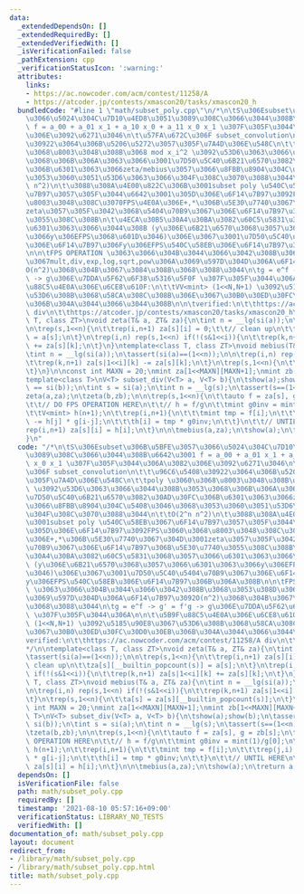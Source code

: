 ```yaml
---
data:
  _extendedDependsOn: []
  _extendedRequiredBy: []
  _extendedVerifiedWith: []
  _isVerificationFailed: false
  _pathExtension: cpp
  _verificationStatusIcon: ':warning:'
  attributes:
    links:
    - https://ac.nowcoder.com/acm/contest/11258/A
    - https://atcoder.jp/contests/xmascon20/tasks/xmascon20_h
  bundledCode: "#line 1 \"math/subset_poly.cpp\"\n/*\n\tS\u306Esubset\u306B\u5BFE\u3057\
    \u3066\u5024\u304C\u7D10\u4ED8\u3051\u3089\u308C\u3066\u3044\u308B\u6642\u3001\
    \ f = a_00 + a_01 x_1 + a_10 x_0 + a_11 x_0 x_1 \u307F\u305F\u3044\u306A\u3082\
    \u306E\u3092\u6271\u3046\n\t\u57FA\u672C\u306F subset_convolution\n\t\t\u96C6\u5408\
    \u30922\u3064\u306B\u5206\u5272\u3057\u305F\u7A4D\u306E\u548C\n\t\tpoly \u3060\
    \u3068\u8003\u3048\u308B\u3068 mod x_i^2 \u3092\u53D6\u3063\u3066\u3044\u308B\u3053\
    \u3068\u306B\u306A\u3063\u3066\u3001\u7D50\u5C40\u6B21\u6570\u3082\u30AD\u30FC\
    \u306B\u6301\u3063\u3066zeta/mebius\u3057\u3066\u8FBB\u8904\u304C\u5408\u3046\u3068\
    \u3053\u3060\u3051\u53D6\u3063\u3066\u304F\u308C\u3070\u3088\u3044\n\t\tO(2^n\
    \ n^2)\n\t\u3088\u308A\u4E00\u822C\u306B\u3001subset poly \u540C\u58EB\u3067\u6F14\
    \u7B97\u3057\u305F\u3044\u6642\u3001\u305D\u306E\u6F14\u7B97\u3092FPS\u3060\u3068\
    \u8003\u3048\u308C\u3070FPS\u4E0A\u306E+,*\u306B\u5E30\u7740\u3067\u304D\u3001\
    zeta\u3057\u305F\u3042\u3068\u5404\u70B9\u3067\u306E\u6F14\u7B97\u306B\u5E30\u7740\
    \u3055\u308C\u308B\n\t\u4ECA\u30B5\u30A4\u30BA\u3082\u60C5\u5831\u3068\u3057\u3066\
    \u6301\u3063\u3066\u3044\u308B (y\u306E\u6B21\u6570\u3068\u3057\u3066\u6301\u3063\
    \u3066y\u306EFPS\u3068\u601D\u3046)\u306E\u3067\u3001\u7D50\u5C40\u5404\u70B9\u3067\
    \u306E\u6F14\u7B97\u306Fy\u306EFPS\u540C\u58EB\u306E\u6F14\u7B97\u306B\u306A\u308B\
    \n\n\tFPS OPERATION \u3063\u3066\u304B\u3044\u3066\u3042\u308B\u3068\u3053\u308D\
    \u3067mult,div,exp,log,sqrt,pow\u306A\u3069\u597D\u304D\u306A\u6F14\u7B97\u3092\
    O(n^2)\u3068\u304B\u3067\u3084\u308B\u3068\u3088\u3044\n\tg = e^f -> g' = f'g\
    \ -> g\u306E\u7DDA\u5F62\u6F38\u5316\u5F0F \u307F\u305F\u3044\u306A\n\n\t\u5B9F\
    \u88C5\u4E0A\u306E\u6CE8\u610F:\n\t\tVV<mint> (1<<N,N+1) \u3092\u5185\u90E8\u3067\
    \u53D6\u308B\u3068\u58CA\u308C\u308B\u306E\u3067\u30B0\u30ED\u30FC\u30D0\u30EB\
    \u306B\u304A\u3044\u3066\u3044\u308B\n\n\tverified:\n\t\thttps://ac.nowcoder.com/acm/contest/11258/A\
    \ div\n\t\thttps://atcoder.jp/contests/xmascon20/tasks/xmascon20_h\n*/\n\ntemplate<class\
    \ T, class ZT>\nvoid zeta(T& a, ZT& za){\n\tint n = __lg(si(a));\n\tassert(si(a)==(1<<n));\n\
    \n\trep(s,1<<n){\n\t\trep(i,n+1) za[s][i] = 0;\t\t// clean up\n\t\tza[s][__builtin_popcount(s)]\
    \ = a[s];\n\t}\n\trep(i,n) rep(s,1<<n) if(!(s&1<<i)){\n\t\trep(k,n+1) za[s|1<<i][k]\
    \ += za[s][k];\n\t}\n}\ntemplate<class T, class ZT>\nvoid mebius(T& a, ZT& za){\n\
    \tint n = __lg(si(a));\n\tassert(si(a)==(1<<n));\n\n\trep(i,n) rep(s,1<<n) if(!(s&1<<i)){\n\
    \t\trep(k,n+1) za[s|1<<i][k] -= za[s][k];\n\t}\n\trep(s,1<<n){\n\t\ta[s] = za[s][__builtin_popcount(s)];\n\
    \t}\n}\n\nconst int MAXN = 20;\nmint za[1<<MAXN][MAXN+1];\nmint zb[1<<MAXN][MAXN+1];\n\
    template<class T>\nV<T> subset_div(V<T> a, V<T> b){\n\tshow(a);show(b);\n\tassert(si(a)\
    \ == si(b));\n\tint s = si(a);\n\tint n = __lg(s);\n\tassert(s==(1<<n));\n\n\t\
    zeta(a,za);\n\tzeta(b,zb);\n\n\trep(s,1<<n){\n\t\tauto f = za[s], g = zb[s];\n\
    \t\t// DO FPS OPERATION HERE\n\t\t// h = f/g\n\t\tmint g0inv = mint(1)/g[0];\n\
    \t\tV<mint> h(n+1);\n\t\trep(i,n+1){\n\t\t\tmint tmp = f[i];\n\t\t\trep(j,i) tmp\
    \ -= h[j] * g[i-j];\n\t\t\th[i] = tmp * g0inv;\n\t\t}\n\t\t// UNTIL HERE\n\t\t\
    rep(i,n+1) za[s][i] = h[i];\n\t}\n\n\tmebius(a,za);\n\tshow(a);\n\treturn a;\n\
    }\n"
  code: "/*\n\tS\u306Esubset\u306B\u5BFE\u3057\u3066\u5024\u304C\u7D10\u4ED8\u3051\
    \u3089\u308C\u3066\u3044\u308B\u6642\u3001 f = a_00 + a_01 x_1 + a_10 x_0 + a_11\
    \ x_0 x_1 \u307F\u305F\u3044\u306A\u3082\u306E\u3092\u6271\u3046\n\t\u57FA\u672C\
    \u306F subset_convolution\n\t\t\u96C6\u5408\u30922\u3064\u306B\u5206\u5272\u3057\
    \u305F\u7A4D\u306E\u548C\n\t\tpoly \u3060\u3068\u8003\u3048\u308B\u3068 mod x_i^2\
    \ \u3092\u53D6\u3063\u3066\u3044\u308B\u3053\u3068\u306B\u306A\u3063\u3066\u3001\
    \u7D50\u5C40\u6B21\u6570\u3082\u30AD\u30FC\u306B\u6301\u3063\u3066zeta/mebius\u3057\
    \u3066\u8FBB\u8904\u304C\u5408\u3046\u3068\u3053\u3060\u3051\u53D6\u3063\u3066\
    \u304F\u308C\u3070\u3088\u3044\n\t\tO(2^n n^2)\n\t\u3088\u308A\u4E00\u822C\u306B\
    \u3001subset poly \u540C\u58EB\u3067\u6F14\u7B97\u3057\u305F\u3044\u6642\u3001\
    \u305D\u306E\u6F14\u7B97\u3092FPS\u3060\u3068\u8003\u3048\u308C\u3070FPS\u4E0A\
    \u306E+,*\u306B\u5E30\u7740\u3067\u304D\u3001zeta\u3057\u305F\u3042\u3068\u5404\
    \u70B9\u3067\u306E\u6F14\u7B97\u306B\u5E30\u7740\u3055\u308C\u308B\n\t\u4ECA\u30B5\
    \u30A4\u30BA\u3082\u60C5\u5831\u3068\u3057\u3066\u6301\u3063\u3066\u3044\u308B\
    \ (y\u306E\u6B21\u6570\u3068\u3057\u3066\u6301\u3063\u3066y\u306EFPS\u3068\u601D\
    \u3046)\u306E\u3067\u3001\u7D50\u5C40\u5404\u70B9\u3067\u306E\u6F14\u7B97\u306F\
    y\u306EFPS\u540C\u58EB\u306E\u6F14\u7B97\u306B\u306A\u308B\n\n\tFPS OPERATION\
    \ \u3063\u3066\u304B\u3044\u3066\u3042\u308B\u3068\u3053\u308D\u3067mult,div,exp,log,sqrt,pow\u306A\
    \u3069\u597D\u304D\u306A\u6F14\u7B97\u3092O(n^2)\u3068\u304B\u3067\u3084\u308B\
    \u3068\u3088\u3044\n\tg = e^f -> g' = f'g -> g\u306E\u7DDA\u5F62\u6F38\u5316\u5F0F\
    \ \u307F\u305F\u3044\u306A\n\n\t\u5B9F\u88C5\u4E0A\u306E\u6CE8\u610F:\n\t\tVV<mint>\
    \ (1<<N,N+1) \u3092\u5185\u90E8\u3067\u53D6\u308B\u3068\u58CA\u308C\u308B\u306E\
    \u3067\u30B0\u30ED\u30FC\u30D0\u30EB\u306B\u304A\u3044\u3066\u3044\u308B\n\n\t\
    verified:\n\t\thttps://ac.nowcoder.com/acm/contest/11258/A div\n\t\thttps://atcoder.jp/contests/xmascon20/tasks/xmascon20_h\n\
    */\n\ntemplate<class T, class ZT>\nvoid zeta(T& a, ZT& za){\n\tint n = __lg(si(a));\n\
    \tassert(si(a)==(1<<n));\n\n\trep(s,1<<n){\n\t\trep(i,n+1) za[s][i] = 0;\t\t//\
    \ clean up\n\t\tza[s][__builtin_popcount(s)] = a[s];\n\t}\n\trep(i,n) rep(s,1<<n)\
    \ if(!(s&1<<i)){\n\t\trep(k,n+1) za[s|1<<i][k] += za[s][k];\n\t}\n}\ntemplate<class\
    \ T, class ZT>\nvoid mebius(T& a, ZT& za){\n\tint n = __lg(si(a));\n\tassert(si(a)==(1<<n));\n\
    \n\trep(i,n) rep(s,1<<n) if(!(s&1<<i)){\n\t\trep(k,n+1) za[s|1<<i][k] -= za[s][k];\n\
    \t}\n\trep(s,1<<n){\n\t\ta[s] = za[s][__builtin_popcount(s)];\n\t}\n}\n\nconst\
    \ int MAXN = 20;\nmint za[1<<MAXN][MAXN+1];\nmint zb[1<<MAXN][MAXN+1];\ntemplate<class\
    \ T>\nV<T> subset_div(V<T> a, V<T> b){\n\tshow(a);show(b);\n\tassert(si(a) ==\
    \ si(b));\n\tint s = si(a);\n\tint n = __lg(s);\n\tassert(s==(1<<n));\n\n\tzeta(a,za);\n\
    \tzeta(b,zb);\n\n\trep(s,1<<n){\n\t\tauto f = za[s], g = zb[s];\n\t\t// DO FPS\
    \ OPERATION HERE\n\t\t// h = f/g\n\t\tmint g0inv = mint(1)/g[0];\n\t\tV<mint>\
    \ h(n+1);\n\t\trep(i,n+1){\n\t\t\tmint tmp = f[i];\n\t\t\trep(j,i) tmp -= h[j]\
    \ * g[i-j];\n\t\t\th[i] = tmp * g0inv;\n\t\t}\n\t\t// UNTIL HERE\n\t\trep(i,n+1)\
    \ za[s][i] = h[i];\n\t}\n\n\tmebius(a,za);\n\tshow(a);\n\treturn a;\n}"
  dependsOn: []
  isVerificationFile: false
  path: math/subset_poly.cpp
  requiredBy: []
  timestamp: '2021-08-10 05:57:16+09:00'
  verificationStatus: LIBRARY_NO_TESTS
  verifiedWith: []
documentation_of: math/subset_poly.cpp
layout: document
redirect_from:
- /library/math/subset_poly.cpp
- /library/math/subset_poly.cpp.html
title: math/subset_poly.cpp
---
```

